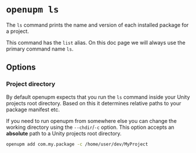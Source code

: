 
# `openupm ls`

The `ls` command prints the name and version of each installed package for a project.

This command has the `list` alias. On this doc page we will always use the primary command name `ls`.

## Options

### Project directory

By default openupm expects that you run the `ls` command inside your Unity projects root directory. Based on this it determines relative paths to your package manifest etc.

If you need to run openupm from somewhere else you can change the working directory using the `--chdir`/`-c` option. This option accepts an **absolute** path to a Unity projects root directory.

```sh
openupm add com.my.package -c /home/user/dev/MyProject
```